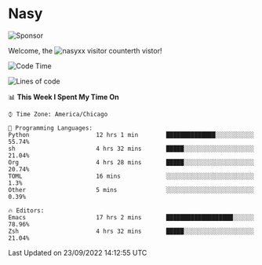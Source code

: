 # Nasy

<!--
<p align="center">
<img height="200" src="https://github-readme-stats.vercel.app/api?username=nasyxx&count_private=true&show_icons=true&theme=dracula&include_all_commits=true"/>
<img height="200" src="https://github-readme-stats.vercel.app/api/top-langs/?username=nasyxx&theme=dracula&hide=html,jupyter+notebook&count_private=true&show_icons=true"/>
</p>

  
----------------
-->

![Sponsor](https://img.shields.io/static/v1.svg?label=Sponsor&message=%E2%9D%A4&logo=GitHub&style=flat&color=pink)
 
Welcome, the ![nasyxx visitor counter](https://count.getloli.com/get/@nasyxx?theme=rule34)th vistor!
 
<!--START_SECTION:waka-->
![Code Time](http://img.shields.io/badge/Code%20Time-2%2C654%20hrs%2022%20mins-blue)

![Lines of code](https://img.shields.io/badge/From%20Hello%20World%20I%27ve%20Written-5%20Million%20lines%20of%20code-blue)

📊 **This Week I Spent My Time On** 

```text
⌚︎ Time Zone: America/Chicago

💬 Programming Languages: 
Python                   12 hrs 1 min        ██████████████░░░░░░░░░░░   55.74% 
sh                       4 hrs 32 mins       █████░░░░░░░░░░░░░░░░░░░░   21.04% 
Org                      4 hrs 28 mins       █████░░░░░░░░░░░░░░░░░░░░   20.74% 
TOML                     16 mins             ░░░░░░░░░░░░░░░░░░░░░░░░░   1.3% 
Other                    5 mins              ░░░░░░░░░░░░░░░░░░░░░░░░░   0.39%

🔥 Editors: 
Emacs                    17 hrs 2 mins       ███████████████████░░░░░░   78.96% 
Zsh                      4 hrs 32 mins       █████░░░░░░░░░░░░░░░░░░░░   21.04%

```


 Last Updated on 23/09/2022 14:12:55 UTC
<!--END_SECTION:waka-->

<!-- ![visitors](https://visitor-badge.laobi.icu/badge?page_id=nasyxx.nasyxx) -->
